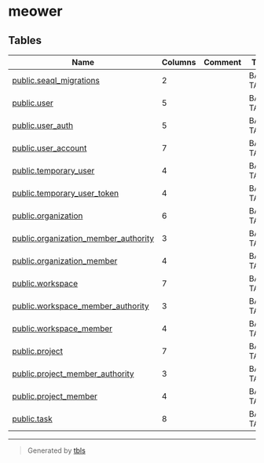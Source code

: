 # meower

## Tables

| Name                                                                            | Columns | Comment | Type       |
| ------------------------------------------------------------------------------- | ------- | ------- | ---------- |
| [public.seaql_migrations](public.seaql_migrations.md)                           | 2       |         | BASE TABLE |
| [public.user](public.user.md)                                                   | 5       |         | BASE TABLE |
| [public.user_auth](public.user_auth.md)                                         | 5       |         | BASE TABLE |
| [public.user_account](public.user_account.md)                                   | 7       |         | BASE TABLE |
| [public.temporary_user](public.temporary_user.md)                               | 4       |         | BASE TABLE |
| [public.temporary_user_token](public.temporary_user_token.md)                   | 4       |         | BASE TABLE |
| [public.organization](public.organization.md)                                   | 6       |         | BASE TABLE |
| [public.organization_member_authority](public.organization_member_authority.md) | 3       |         | BASE TABLE |
| [public.organization_member](public.organization_member.md)                     | 4       |         | BASE TABLE |
| [public.workspace](public.workspace.md)                                         | 7       |         | BASE TABLE |
| [public.workspace_member_authority](public.workspace_member_authority.md)       | 3       |         | BASE TABLE |
| [public.workspace_member](public.workspace_member.md)                           | 4       |         | BASE TABLE |
| [public.project](public.project.md)                                             | 7       |         | BASE TABLE |
| [public.project_member_authority](public.project_member_authority.md)           | 3       |         | BASE TABLE |
| [public.project_member](public.project_member.md)                               | 4       |         | BASE TABLE |
| [public.task](public.task.md)                                                   | 8       |         | BASE TABLE |

---

> Generated by [tbls](https://github.com/k1LoW/tbls)

